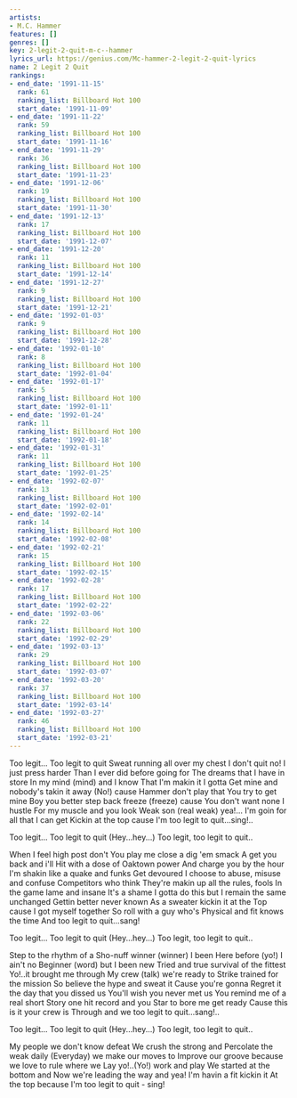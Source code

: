 ```yaml
---
artists:
- M.C. Hammer
features: []
genres: []
key: 2-legit-2-quit-m-c--hammer
lyrics_url: https://genius.com/Mc-hammer-2-legit-2-quit-lyrics
name: 2 Legit 2 Quit
rankings:
- end_date: '1991-11-15'
  rank: 61
  ranking_list: Billboard Hot 100
  start_date: '1991-11-09'
- end_date: '1991-11-22'
  rank: 59
  ranking_list: Billboard Hot 100
  start_date: '1991-11-16'
- end_date: '1991-11-29'
  rank: 36
  ranking_list: Billboard Hot 100
  start_date: '1991-11-23'
- end_date: '1991-12-06'
  rank: 19
  ranking_list: Billboard Hot 100
  start_date: '1991-11-30'
- end_date: '1991-12-13'
  rank: 17
  ranking_list: Billboard Hot 100
  start_date: '1991-12-07'
- end_date: '1991-12-20'
  rank: 11
  ranking_list: Billboard Hot 100
  start_date: '1991-12-14'
- end_date: '1991-12-27'
  rank: 9
  ranking_list: Billboard Hot 100
  start_date: '1991-12-21'
- end_date: '1992-01-03'
  rank: 9
  ranking_list: Billboard Hot 100
  start_date: '1991-12-28'
- end_date: '1992-01-10'
  rank: 8
  ranking_list: Billboard Hot 100
  start_date: '1992-01-04'
- end_date: '1992-01-17'
  rank: 5
  ranking_list: Billboard Hot 100
  start_date: '1992-01-11'
- end_date: '1992-01-24'
  rank: 11
  ranking_list: Billboard Hot 100
  start_date: '1992-01-18'
- end_date: '1992-01-31'
  rank: 11
  ranking_list: Billboard Hot 100
  start_date: '1992-01-25'
- end_date: '1992-02-07'
  rank: 13
  ranking_list: Billboard Hot 100
  start_date: '1992-02-01'
- end_date: '1992-02-14'
  rank: 14
  ranking_list: Billboard Hot 100
  start_date: '1992-02-08'
- end_date: '1992-02-21'
  rank: 15
  ranking_list: Billboard Hot 100
  start_date: '1992-02-15'
- end_date: '1992-02-28'
  rank: 17
  ranking_list: Billboard Hot 100
  start_date: '1992-02-22'
- end_date: '1992-03-06'
  rank: 22
  ranking_list: Billboard Hot 100
  start_date: '1992-02-29'
- end_date: '1992-03-13'
  rank: 29
  ranking_list: Billboard Hot 100
  start_date: '1992-03-07'
- end_date: '1992-03-20'
  rank: 37
  ranking_list: Billboard Hot 100
  start_date: '1992-03-14'
- end_date: '1992-03-27'
  rank: 46
  ranking_list: Billboard Hot 100
  start_date: '1992-03-21'
---
```

Too legit... Too legit to quit
Sweat running all over my chest
I don't quit no!
I just press harder
Than I ever did before going for
The dreams that I have in store
In my mind (mind) and I know
That I'm makin it I gotta
Get mine and nobody's takin it away
(No!) cause Hammer don't play that
You try to get mine
Boy you better step back freeze (freeze) cause
You don't want none I hustle
For my muscle and you look
Weak son (real weak) yea!...
I'm goin for all that I can get
Kickin at the top cause I'm too legit to quit...sing!..


Too legit... Too legit to quit
(Hey...hey...)
Too legit, too legit to quit..


When I feel high post don't
You play me close a dig 'em smack
A get you back and i'll
Hit with a dose of Oaktown power
And charge you by the hour
I'm shakin like a quake and funks
Get devoured I choose to abuse, misuse and confuse
Competitors who think
They're makin up all the rules, fools
In the game lame and insane
It's a shame I gotta do this but
I remain the same unchanged
Gettin better never known
As a sweater kickin it at the
Top cause I got myself together
So roll with a guy who's
Physical and fit knows the time
And too legit to quit...sang!


Too legit... Too legit to quit
(Hey...hey...)
Too legit, too legit to quit..


Step to the rhythm of a
Sho-nuff winner (winner) I been
Here before (yo!) I ain't no
Beginner (word) but I been new
Tried and true survival of the fittest
Yo!..it brought me through
My crew (talk) we're ready to
Strike trained for the mission
So believe the hype and sweat it
Cause you're gonna
Regret it the day that you dissed us
You'll wish you never met us
You remind me of a real short
Story one hit record and you
Star to bore me get ready
Cause this is it your crew is
Through and we too legit to quit...sang!..


Too legit... Too legit to quit
(Hey...hey...)
Too legit, too legit to quit..


My people we don't know defeat
We crush the strong and
Percolate the weak daily
(Everyday) we make our moves to
Improve our groove because we love to rule where we
Lay yo!..(Yo!) work and play
We started at the bottom and
Now we're leading the way and yea!
I'm havin a fit kickin it
At the top because I'm too legit to quit - sing!
